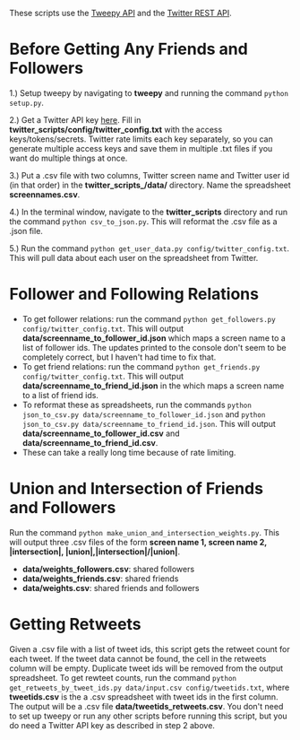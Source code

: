 These scripts use the [Tweepy API](http://docs.tweepy.org/en/v3.5.0/api.html) and the [Twitter REST API](https://dev.twitter.com/rest/public).

Before Getting Any Friends and Followers
=
1.) Setup tweepy by navigating to **tweepy** and running the command `python setup.py`.

2.) Get a Twitter API key [here](https://apps.twitter.com/app/new).  Fill in **twitter_scripts/config/twitter_config.txt** with the access keys/tokens/secrets.  Twitter rate limits each key separately, so you can generate multiple access keys and save them in multiple .txt files if you want do multiple things at once.

3.) Put a .csv file with two columns, Twitter screen name and Twitter user id (in that order) in the **twitter_scripts_/data/** directory.  Name the spreadsheet **screennames.csv**.

4.) In the terminal window, navigate to the **twitter_scripts** directory and run the command `python csv_to_json.py`.  This will reformat the .csv file as a .json file.

5.) Run the command `python get_user_data.py config/twitter_config.txt`.  This will pull data about each user on the spreadsheet from Twitter.

Follower and Following Relations
=
- To get follower relations: run the command `python get_followers.py config/twitter_config.txt`.  This will output **data/screenname_to_follower_id.json** which maps a screen name to a list of follower ids.  The updates printed to the console don't seem to be completely correct, but I haven't had time to fix that.
- To get friend relations: run the command `python get_friends.py config/twitter_config.txt`.  This will output **data/screenname_to_friend_id.json** in the which maps a screen name to a list of friend ids.
- To reformat these as spreadsheets, run the commands `python json_to_csv.py data/screenname_to_follower_id.json` and `python json_to_csv.py data/screenname_to_friend_id.json`.  This will output **data/screenname_to_follower_id.csv** and **data/screenname_to_friend_id.csv**.
- These can take a really long time because of rate limiting.

Union and Intersection of Friends and Followers
=
Run the command `python make_union_and_intersection_weights.py`.  This will output three .csv files of the form **screen name 1, screen name 2, |intersection|, |union|,|intersection|/|union|**.
- **data/weights_followers.csv**: shared followers
- **data/weights_friends.csv**: shared friends
- **data/weights.csv**: shared friends and followers

Getting Retweets
=
Given a .csv file with a list of tweet ids, this script gets the retweet count for each tweet.  If the tweet data cannot be found, the cell in the retweets column will be empty.  Duplicate tweet ids will be removed from the output spreadsheet.  To get rewteet counts, run the command `python get_retweets_by_tweet_ids.py data/input.csv config/tweetids.txt`, where **tweetids.csv** is the a .csv spreadsheet with tweet ids in the first column.  The output will be a .csv file **data/tweetids_retweets.csv**.  You don't need to set up tweepy or run any other scripts before running this script, but you do need a Twitter API key as described in step 2 above.
